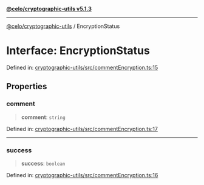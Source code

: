 [**@celo/cryptographic-utils v5.1.3**](../README.md)

***

[@celo/cryptographic-utils](../globals.md) / EncryptionStatus

# Interface: EncryptionStatus

Defined in: [cryptographic-utils/src/commentEncryption.ts:15](https://github.com/celo-org/developer-tooling/blob/master/packages/sdk/cryptographic-utils/src/commentEncryption.ts#L15)

## Properties

### comment

> **comment**: `string`

Defined in: [cryptographic-utils/src/commentEncryption.ts:17](https://github.com/celo-org/developer-tooling/blob/master/packages/sdk/cryptographic-utils/src/commentEncryption.ts#L17)

***

### success

> **success**: `boolean`

Defined in: [cryptographic-utils/src/commentEncryption.ts:16](https://github.com/celo-org/developer-tooling/blob/master/packages/sdk/cryptographic-utils/src/commentEncryption.ts#L16)
